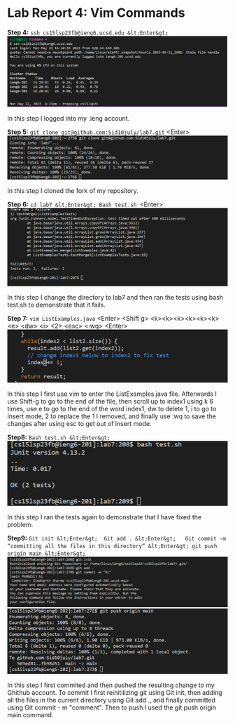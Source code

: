 # Lab Report 4: Vim Commands 

**Step 4:** `ssh cs15lsp23fb@ieng6.ucsd.edu &lt;Enter&gt; `
![Image](pic1.png)

In this step I logged into my .ieng account.
  
**Step 5:** `git clone git@github.com:Sid10july/lab7.git` &lt;Enter&gt;
  ![Image](newpic1.png)

  
In this step I cloned the fork of my repository. 
  
**Step 6:** `cd lab7 &lt;Enter&gt; Bash test.sh `&lt;Enter&gt;
 ![Image](pic3.png)
  
  
In this step I change the directory to lab7 and then ran the tests using bash test.sh to demonstrate that it fails.
  
**Step 7:** `vim ListExamples.java` &lt;Enter&gt; &lt;Shift g&gt; &lt;k&gt;&lt;k&gt;&lt;k&gt;&lt;k&gt;&lt;k&gt;&lt;k&gt; &lt;e&gt; &lt;dw&gt; &lt;i&gt; &lt;2&gt; &lt;esc&gt; &lt;:wq&gt; &lt;Enter&gt;
  ![Image](pic4.png)
  
  
In this step I first use vim to enter the ListExamples.java file. Afterwards I use Shift-g to go to the end of the file, then scroll up to index1 using k 6 times, use e to go to the end of the word index1, dw to delete 1, i to go to insert mode, 2 to replace the 1 I removed, and finally use :wq to save the changes after using esc to get out of insert mode.

**Step8:** `Bash test.sh &lt;Enter&gt;`
![Image](pic5.png)

In this step I ran the tests again to demonstrate that I have fixed the problem.

**Step9:** `Git init &lt;Enter&gt;  Git add . &lt;Enter&gt;   Git commit -m “committing all the files in this directory” &lt;Enter&gt; git push origin main &lt;Enter&gt;`
![Image](newpic6.png)
![Image](pic7.png)

In this step I first commited and then pushed the resulting change to my Ghithub account. To commit I first reinitilizing git using Git init, then adding all the files in the current directory using Git add ., and finally committed using Git commit - m "comment". Then to push I used the git push origin main command. 




  
